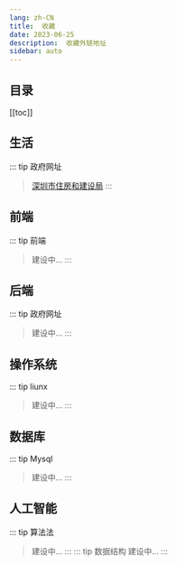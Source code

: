 ```yaml
---
lang: zh-CN
title:  收藏
date: 2023-06-25
description:  收藏外链地址
sidebar: auto
---
```


## 目录
[[toc]]

## 生活
::: tip 政府网址
> [深圳市住房和建设局](http://zjj.sz.gov.cn/)
:::
## 前端
::: tip 前端
>    建设中...
:::
## 后端
::: tip 政府网址
>  建设中...
:::
## 操作系统
::: tip liunx
>  建设中...
:::

## 数据库
::: tip Mysql
>  建设中...
:::
## 人工智能
::: tip 算法法
>  建设中...
:::
::: tip 数据结构
>  建设中...
:::
